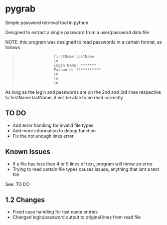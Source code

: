 # pygrab
Simple password retrieval tool in python

  Designed to extract a single password from a user/password data file                          
                                                                            
  NOTE: this program was designed to read passwords in a certain format, as follows
  >                     firstName lastName
  >                     \n
  >                     Login Name: *******
  >                     Password: ***********
  >                     \n
  >                     \n
  >                     \n
As long as the login and passwords are on the 2nd and 3rd lines
respective to firstName lastName, it will be able to be read correctly

##  TO DO
* Add error handling for invalid file types
* Add more information to debug function
* Fix the not enough lines error

##  Known Issues
* If a file has less than 4 or 5 lines of text, program will throw an error
* Trying to read certain file types causes issues, anything that isnt a text file

See: TO DO

##  1.2 Changes
* Fixed case handling for last name entries
* Changed login/password output to original lines from read file

